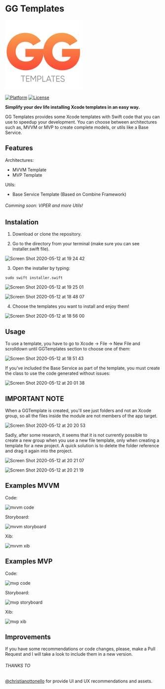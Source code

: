 # GG Templates

<img src="Resources/logo.png">

[![Platform](https://img.shields.io/badge/platform-ios-lightgrey.svg)](https://github.com/emanueluayza/GGTemplates)
[![License](https://img.shields.io/badge/license-MIT-343434.svg)](https://github.com/emanueluayza/GGTemplates/blob/master/LICENSE)

**Simplify your dev life installing Xcode templates in an easy way.**

GG Templates provides some Xcode templates with Swift code that you can use to speedup your development. You can choose between architectures such as, MVVM or MVP to create complete models, or utils like a Base Service.

## Features

Architectures:

- MVVM Template
- MVP Template

Utils:

- Base Service Template (Based on Combine Framework)

###### Comming soon: VIPER and more Utils!

## Instalation

1. Download or clone the repository.

2. Go to the directory from your terminal (make sure you can see installer.swift file).

![Screen Shot 2020-05-12 at 19 24 42](https://user-images.githubusercontent.com/9702833/81751712-5d4bd200-9486-11ea-997b-82d25c9db7db.png)

3. Open the installer by typing:

```shell
sudo swift installer.swift
```

![Screen Shot 2020-05-12 at 19 25 01](https://user-images.githubusercontent.com/9702833/81751718-5e7cff00-9486-11ea-8f9b-a38875e00bca.png)

![Screen Shot 2020-05-12 at 18 48 07](https://user-images.githubusercontent.com/9702833/81748980-2de69680-9481-11ea-874f-26bc3cfeb604.png)

4. Choose the templates you want to install and enjoy them!

![Screen Shot 2020-05-12 at 18 56 00](https://user-images.githubusercontent.com/9702833/81749571-3e4b4100-9482-11ea-8a02-756c33db8e51.png)

## Usage

To use a template, you have to go to Xcode -> File -> New File and scrolldown until GGTemplates section to choose one of them:

![Screen Shot 2020-05-12 at 18 51 43](https://user-images.githubusercontent.com/9702833/81749303-c41abc80-9481-11ea-95e9-97564a8ca475.png)

If you've included the Base Service as part of the template, you must create the class to use the code generated without issues:

![Screen Shot 2020-05-12 at 20 01 38](https://user-images.githubusercontent.com/9702833/81754061-99356600-948b-11ea-8de0-3e30926f16eb.png)

## IMPORTANT NOTE 

When a GGTemplate is created, you'll see just folders and not an Xcode group, so all the files inside the module are not members of the app target. 

![Screen Shot 2020-05-12 at 20 20 53](https://user-images.githubusercontent.com/9702833/81755340-e535da00-948e-11ea-9c07-08ed585972a5.png)

Sadly, after some research, it seems that it is not currently possible to create a new group when you use a new file template, only when creating a template for a new project. A quick solution is to delete the folder reference and drag it again into the project.

![Screen Shot 2020-05-12 at 20 21 07](https://user-images.githubusercontent.com/9702833/81755341-e6670700-948e-11ea-92cf-479359b997e1.png)

![Screen Shot 2020-05-12 at 20 21 19](https://user-images.githubusercontent.com/9702833/81755347-e830ca80-948e-11ea-8b26-9576c0a7a1a8.png)

## Examples MVVM

Code: 

![mvvm code](https://user-images.githubusercontent.com/9702833/81751044-085b8c00-9485-11ea-9315-3146c52aed70.png)

Storyboard:

![mvvm storyboard](https://user-images.githubusercontent.com/9702833/81751045-08f42280-9485-11ea-9584-0c8af9b7f268.png)

Xib:

![mvvm xib](https://user-images.githubusercontent.com/9702833/81751046-098cb900-9485-11ea-83f8-209bb8764cae.png)

## Examples MVP

Code: 

![mvp code](https://user-images.githubusercontent.com/9702833/81751035-05609b80-9485-11ea-9afd-ea4250ae8e4f.png)

Storyboard:

![mvp storyboard](https://user-images.githubusercontent.com/9702833/81751042-072a5f00-9485-11ea-8ee9-f20462e23a4f.png)

Xib:

![mvp xib](https://user-images.githubusercontent.com/9702833/81751043-07c2f580-9485-11ea-854e-7226925d9b7e.png)

## Improvements

If you have some recommendations or code changes, please, make a Pull Request and I will take a look to include them in a new version.

###### THANKS TO

[@christianottonello](https://www.linkedin.com/in/christianottonello/) for provide UI and UX recommendations and assets.

